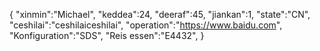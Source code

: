 {
 "xinmin":"Michael",
 "keddea":24,
 "deeraf":45,
 "jiankan":1,
 "state":"CN", 
 "ceshilai":"ceshilaiceshilai",
 "operation":"https://www.baidu.com",
 "Konfiguration":"SDS",
 "Reis essen":"E4432",
}
